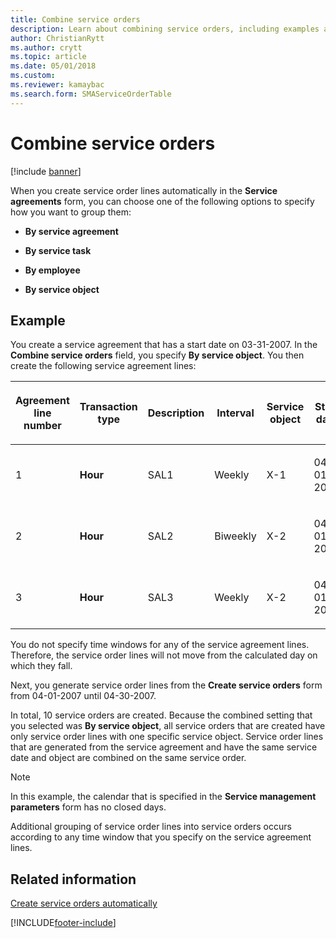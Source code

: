 ```yaml
---
title: Combine service orders  
description: Learn about combining service orders, including examples and a table defining and providing transaction types for various agreement line numbers.
author: ChristianRytt
ms.author: crytt
ms.topic: article
ms.date: 05/01/2018
ms.custom: 
ms.reviewer: kamaybac
ms.search.form: SMAServiceOrderTable
---
```


# Combine service orders   

[!include [banner](../includes/banner.md)]


When you create service order lines automatically in the **Service agreements** form, you can choose one of the following options to specify how you want to group them:

  - **By service agreement**

  - **By service task**

  - **By employee**

  - **By service object**

## Example

You create a service agreement that has a start date on 03-31-2007. In the **Combine service orders** field, you specify **By service object**. You then create the following service agreement lines:

<table>
<colgroup>
<col />
<col />
<col />
<col />
<col />
<col />
</colgroup>
<thead>
<tr class="header">
<th><p>Agreement line number</p></th>
<th><p>Transaction type</p></th>
<th><p>Description</p></th>
<th><p>Interval</p></th>
<th><p>Service object</p></th>
<th><p>Start date</p></th>
</tr>
</thead>
<tbody>
<tr class="odd">
<td><p>1</p></td>
<td><p><strong>Hour</strong></p></td>
<td><p>SAL1</p></td>
<td><p>Weekly</p></td>
<td><p>X-1</p></td>
<td><p>04-01-2007</p></td>
</tr>
<tr class="even">
<td><p>2</p></td>
<td><p><strong>Hour</strong></p></td>
<td><p>SAL2</p></td>
<td><p>Biweekly</p></td>
<td><p>X-2</p></td>
<td><p>04-01-2007</p></td>
</tr>
<tr class="odd">
<td><p>3</p></td>
<td><p><strong>Hour</strong></p></td>
<td><p>SAL3</p></td>
<td><p>Weekly</p></td>
<td><p>X-2</p></td>
<td><p>04-01-2007</p></td>
</tr>
</tbody>
</table>


You do not specify time windows for any of the service agreement lines. Therefore, the service order lines will not move from the calculated day on which they fall.

Next, you generate service order lines from the **Create service orders** form from 04-01-2007 until 04-30-2007.

In total, 10 service orders are created. Because the combined setting that you selected was **By service object**, all service orders that are created have only service order lines with one specific service object. Service order lines that are generated from the service agreement and have the same service date and object are combined on the same service order.


> [!NOTE]
> <P>In this example, the calendar that is specified in the <STRONG>Service management parameters</STRONG> form has no closed days.</P>



Additional grouping of service order lines into service orders occurs according to any time window that you specify on the service agreement lines.

## Related information

[Create service orders automatically](create-service-orders-automatically.md)

  




[!INCLUDE[footer-include](../../includes/footer-banner.md)]